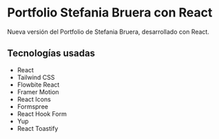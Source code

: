 # Portfolio Stefania Bruera con React

Nueva versión del Portfolio de Stefania Bruera, desarrollado con React.

## Tecnologías usadas

- React
- Tailwind CSS
- Flowbite React
- Framer Motion
- React Icons
- Formspree
- React Hook Form
- Yup
- React Toastify



